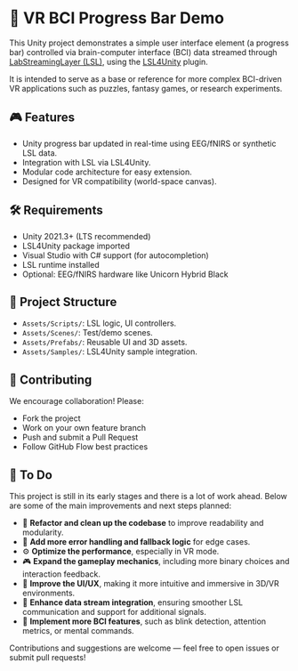 # 🧠 VR BCI Progress Bar Demo

This Unity project demonstrates a simple user interface element (a progress bar) controlled via brain-computer interface (BCI) data streamed through [LabStreamingLayer (LSL)](https://github.com/sccn/labstreaminglayer), using the [LSL4Unity](https://github.com/labstreaminglayer/LSL4Unity) plugin.

It is intended to serve as a base or reference for more complex BCI-driven VR applications such as puzzles, fantasy games, or research experiments.

## 🎮 Features

- Unity progress bar updated in real-time using EEG/fNIRS or synthetic LSL data.
- Integration with LSL via LSL4Unity.
- Modular code architecture for easy extension.
- Designed for VR compatibility (world-space canvas).

## 🛠 Requirements

- Unity 2021.3+ (LTS recommended)
- LSL4Unity package imported
- Visual Studio with C# support (for autocompletion)
- LSL runtime installed
- Optional: EEG/fNIRS hardware like Unicorn Hybrid Black


## 📁 Project Structure

- `Assets/Scripts/`: LSL logic, UI controllers.
- `Assets/Scenes/`: Test/demo scenes.
- `Assets/Prefabs/`: Reusable UI and 3D assets.
- `Assets/Samples/`: LSL4Unity sample integration.

## 🤝 Contributing

We encourage collaboration! Please:

- Fork the project
- Work on your own feature branch
- Push and submit a Pull Request
- Follow GitHub Flow best practices

## 📌 To Do

This project is still in its early stages and there is a lot of work ahead. Below are some of the main improvements and next steps planned:

- 🔄 **Refactor and clean up the codebase** to improve readability and modularity.
- 🧪 **Add more error handling and fallback logic** for edge cases.
- ⚙️ **Optimize the performance**, especially in VR mode.
- 🎮 **Expand the gameplay mechanics**, including more binary choices and interaction feedback.
- 🎨 **Improve the UI/UX**, making it more intuitive and immersive in 3D/VR environments.
- 🔌 **Enhance data stream integration**, ensuring smoother LSL communication and support for additional signals.
- 🧠 **Implement more BCI features**, such as blink detection, attention metrics, or mental commands.

Contributions and suggestions are welcome — feel free to open issues or submit pull requests!

